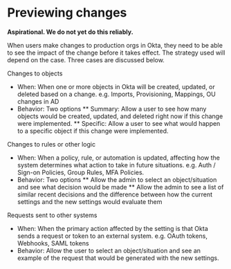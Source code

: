 # Previewing changes

**Aspirational. We do not yet do this reliably.**

When users make changes to production orgs in Okta, they need to be able to see the impact of the change before it takes effect. The strategy used will depend on the case. Three cases are discussed below.

Changes to objects
* When: When one or more objects in Okta will be created, updated, or deleted based on a change. e.g. Imports, Provisioning, Mappings, OU changes in AD
* Behavior: Two options
** Summary: Allow a user to see how many objects would be created, updated, and deleted right now if this change were implemented.
** Specific: Allow a user to see what would happen to a specific object if this change were implemented.

Changes to rules or other logic
  
* When: When a policy, rule, or automation is updated, affecting how the system determines what action to take in future situations. e.g. Auth / Sign-on Policies, Group Rules, MFA Policies.
* Behavior: Two options
** Allow the admin to select an object/situation and see what decision would be made
** Allow the admin to see a list of similar recent decisions and the difference between how the current settings and the new settings would evaluate them

Requests sent to other systems
* When: When the primary action affected by the setting is that Okta sends a request or token to an external system. e.g. OAuth tokens, Webhooks, SAML tokens
* Behavior: Allow the user to select an object/situation and see an example of the request that would be generated with the new settings.
